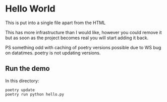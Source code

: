 # Hello World

This is put into a single file apart from the HTML

This has more infrastructure than I would like, however you could remove it but as soon as the project becomes real you will start adding it back.

PS something odd with caching of poetry versions possible due to WS bug on datatimes.  poetry is not updating versions.

## Run the demo

In this directory:
```
poetry update
poetry run python hello.py
```